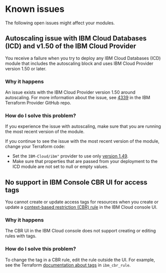 # Known issues

The following open issues might affect your modules.
## Autoscaling issue with IBM Cloud Databases (ICD) and v1.50 of the IBM Cloud Provider

You receive a failure when you try to deploy any IBM Cloud Databases (ICD) module that includes the autoscaling block and uses IBM Cloud Provider version 1.50 or later.

### Why it happens

An issue exists with the IBM Cloud Provider version 1.50 around autoscaling. For more information about the issue, see [4339](https://github.com/IBM-Cloud/terraform-provider-ibm/issues/4339) in the IBM Terraform Provider GitHub repo.

### How do I solve this problem?

If you experience the issue with autoscaling, make sure that you are running the most recent version of the module.

If you continue to see the issue with the most recent version of the module, change your Terraform code:

- Set the `IBM-Cloud/ibm"` provider to use only [version 1.49](https://github.com/IBM-Cloud/terraform-provider-ibm/releases/tag/v1.49.0).
- Make sure that properties that are passed from your deployment to the ICD module are not set to null or empty values.

## No support in IBM Console CBR UI for access tags

You cannot create or update access tags for resources when you create or update a [context-based restriction (CBR) rule](https://cloud.ibm.com/context-based-restrictions/rules) in the IBM Cloud console UI.

### Why it happens

The CBR UI in the IBM Cloud console does not support creating or editing rules with tags.

### How do I solve this problem?

To change the tag in a CBR rule, edit the rule outside the UI. For example, see the Terraform [documentation about tags](https://registry.terraform.io/providers/IBM-Cloud/ibm/latest/docs/resources/cbr_rule#tags) in `ibm_cbr_rule`.
